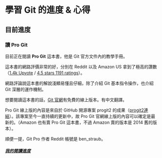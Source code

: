 # 學習 Git 的進度 & 心得

## 目前進度

### 讀 Pro Git

目前正在閱讀 **Pro Git** 這本書，他是 Git 官方文件內的教學手冊。

這本書的網路評價非常的好，分別在 Reddit 以及 Amazon US 拿到了極高的讚數（[1.4k Upvote](https://www.reddit.com/r/learnprogramming/comments/8zcpd9/for_people_who_have_trouble_learning_to_use_gita/) / [4.5 stars 1191 ratings](https://www.amazon.com/Pro-Git-Scott-Chacon-ebook/dp/B01ISNIKES)）。

網路評論說這本書的解說淺顯易懂且仔細，除了介紹 Git 基本指令操作，也介紹 Git 深層的運作機制。

想要閱讀這本書的話，[Git 官網](https://git-scm.com/book/en/v2)有免費的線上版本。有中文翻譯。

Pro Git 線上版的內容是來自於 GitHub 開源專案 progit2 的成果（[progit2連結](https://github.com/progit/progit2
)）。該專案至今一直持續的更新中，故 Pro Git 官網線上版的內容可以確定是最新的。（Amazon 也有賣 Pro Git 這本書，不過 Amazon 賣的版本是 2014 舊的版本）。

順便一提，Git Pro 作者 Reddit 帳號是 ben_straub。

##### [我的閱讀進度](https://geese-are-cute.github.io/git/pro-git-reading-process) 
